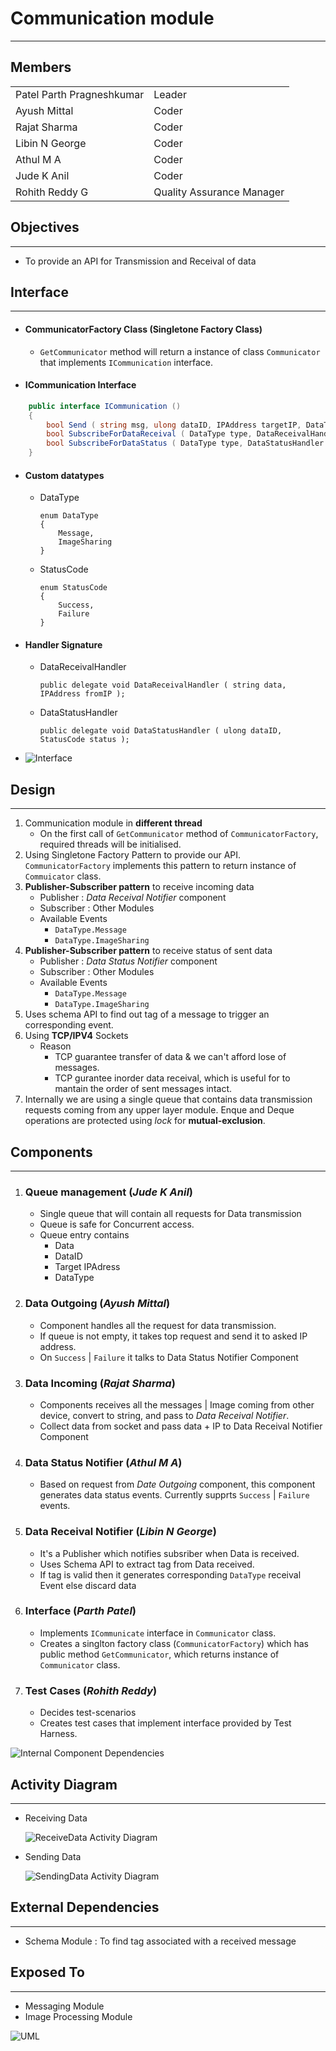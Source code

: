 # Communication module
---

## Members

|||
|---------|---------------|
|Patel Parth Pragneshkumar |Leader         |
|Ayush Mittal |Coder       |
|Rajat Sharma |Coder          |
|Libin N George |Coder       |
|Athul M A |Coder          |
|Jude K Anil | Coder       |
|Rohith Reddy G | Quality Assurance Manager |

## Objectives
---
* To provide an API for Transmission and Receival of data

## Interface
---

- #### CommunicatorFactory Class \(Singletone Factory Class\)
    - `GetCommunicator` method will return a instance of class `Communicator` that implements `ICommunication` interface. 
    
- #### ICommunication Interface
```csharp
    public interface ICommunication () 
    {
        bool Send ( string msg, ulong dataID, IPAddress targetIP, DataType type );
        bool SubscribeForDataReceival ( DataType type, DataReceivalHandler receivalHandler );
        bool SubscribeForDataStatus ( DataType type, DataStatusHandler statusHandler );
    }
```
- #### Custom datatypes
    - DataType
        ```
        enum DataType 
        { 
            Message, 
            ImageSharing 
        }
        ```
    - StatusCode
        ```
        enum StatusCode 
        { 
            Success,
            Failure
        }
        ```
- #### Handler Signature
    - DataReceivalHandler
        ```
        public delegate void DataReceivalHandler ( string data, IPAddress fromIP );
        ```
    - DataStatusHandler
        ```
        public delegate void DataStatusHandler ( ulong dataID, StatusCode status );
        ```
- ![Interface](ReadMe/Interface.png)
    
## Design
---

1. Communication module in **different thread**
    - On the first call of `GetCommunicator` method of `CommunicatorFactory`, required threads will be initialised.
2. Using Singletone Factory Pattern to provide our API. `CommunicatorFactory` implements this pattern to return instance of `Commuicator` class.
3. **Publisher-Subscriber pattern** to receive incoming data
    - Publisher : *Data Receival Notifier* component
    - Subscriber : Other Modules
    - Available Events
        - `DataType.Message`
        - `DataType.ImageSharing`
4. **Publisher-Subscriber pattern** to receive status of sent data
    - Publisher : *Data Status Notifier* component
    - Subscriber : Other Modules
    - Available Events
        - `DataType.Message`
        - `DataType.ImageSharing`
5. Uses schema API to find out tag of a message to trigger an corresponding event.
6. Using **TCP/IPV4** Sockets
    - Reason
        - TCP guarantee transfer of data & we can't afford lose of messages.
        - TCP gurantee inorder data receival, which is useful for to mantain the order of sent messages intact.
7. Internally we are using a single queue that contains data transmission requests coming from any upper layer module. Enque and Deque operations are protected using *lock* for **mutual-exclusion**.

## Components
---
1. ### **Queue management** (*Jude K Anil*)
    - Single queue that will contain all requests for Data transmission
    - Queue is safe for Concurrent access.
    - Queue entry contains
        - Data
        - DataID
        - Target IPAdress
        - DataType
2. ### **Data Outgoing** (*Ayush Mittal*)
    - Component handles all the request for data transmission.
    - If queue is not empty, it takes top request and send it to asked IP address.
    - On `Success` | `Failure` it talks to Data Status Notifier Component
3. ### **Data Incoming** (*Rajat Sharma*)
    - Components receives all the messages | Image coming from other device, convert to string, and pass to *Data Receival Notifier*.
    - Collect data from socket and pass data + IP to Data Receival Notifier Component
4. ### **Data Status Notifier** (*Athul M A*)
    - Based on request from *Date Outgoing* component, this component generates data status events. Currently supprts `Success` | `Failure` events.
5. ### **Data Receival Notifier** (*Libin N George*)
    - It's a Publisher which notifies subsriber when Data is received.
    - Uses Schema API to extract tag from Data received.
    - If tag is valid then it generates corresponding `DataType` receival Event else discard data
6. ### **Interface** (*Parth Patel*)
    - Implements `ICommunicate` interface in `Communicator` class.
    - Creates a singlton factory class (`CommunicatorFactory`) which has public method `GetCommunicator`, which returns instance of `Communicator` class.
7. ### **Test Cases** (*Rohith Reddy*)
    - Decides test-scenarios
    - Creates test cases that implement interface provided by Test Harness.

![Internal Component Dependencies](ReadMe/ComponentsDependencies.png)

    
## Activity Diagram
---
- Receiving Data

    ![ReceiveData Activity Diagram](ReadMe/ReceivingDataAD.png)
    
- Sending Data

    ![SendingData Activity Diagram](ReadMe/SendingDataAD.png)

## External Dependencies
---
- Schema Module : To find tag associated with a received message

## Exposed To
---
- Messaging Module
- Image Processing Module

![UML](ReadMe/ExternalDependencies.png)
